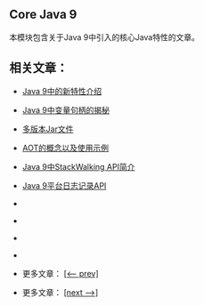## Core Java 9

本模块包含关于Java 9中引入的核心Java特性的文章。

## 相关文章：

- [Java 9中的新特性介绍](docs/Java9中的新特性.md)
- [Java 9中变量句柄的揭秘](docs/Java9中变量句柄的揭秘.md)
- [多版本Jar文件](docs/多版本Jar文件.md)
- [AOT的概念以及使用示例](docs/提前编译(AoT).md)
- [Java 9中StackWalking API简介](docs/Java9中StackWalking简介.md)
- [Java 9平台日志记录API](docs/Java9平台日志记录API.md)
- []()
- []()
- []()
- []()

- 更多文章： [[<-- prev]](../java9-improvements/README.md)
- 更多文章： [[next -->]](../java9-jigsaw/README.md)